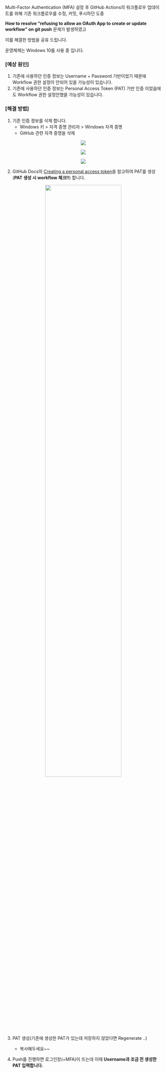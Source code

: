 Multi-Factor Authentication (MFA) 설정 후 GitHub Actions의 워크플로우 업데이트를 위해 기존 워크플로우를 수정, 커밋, 푸시하던 도중

**How to resolve “refusing to allow an OAuth App to create or update workflow” on git push** 문제가 발생하였고

이를 해결한 방법을 공유 드립니다.

운영체제는 Windows 10를 사용 중 입니다.

### [예상 원인]
1. 기존에 사용하던 인증 정보는 Username + Password 기반이었기 때문에 Workflow 권한 설정이 안되어 있을 가능성이 있습니다.
2. 기존에 사용하던 인증 정보는 Personal Access Token (PAT) 기반 인증 이었음에도 Workflow 권한 설정안했을 가능성이 있습니다.

### [해결 방법]
1. 기존 인증 정보를 삭제 합니다.
   - Windows 키 > 자격 증명 관리자 > Windows 자격 증명
   - GitHub 관련 자격 증명을 삭제
<p align="center">
  <img src="https://user-images.githubusercontent.com/7975459/108473380-4d90d200-72d1-11eb-96c0-4b58f51fbaf4.png">
</p>
<p align="center">
  <img src="https://user-images.githubusercontent.com/7975459/108473401-541f4980-72d1-11eb-9b10-c9e74b99a032.png">
</p>
<p align="center">
  <img src="https://user-images.githubusercontent.com/7975459/108473437-5da8b180-72d1-11eb-9b1c-391929443a7d.png">
</p>

2. GitHub Docs의 [Creating a personal access token](https://docs.github.com/en/github/authenticating-to-github/creating-a-personal-access-token)을 참고하여 PAT를 생성(**PAT 생성 시 workflow 체크!!**) 합니다.
<p align="center">
  <img src="https://user-images.githubusercontent.com/7975459/108457980-fd0c7b00-72b6-11eb-952f-fdf5c53e37b5.png" width="70%" height="70%" >
</p>

3. PAT 생성(기존에 생성한 PAT가 있는데 저장하지 않았다면 Regenerate ..)
   - 복사해두세요~~

4. Push를 진행하면 로그인창(+MFA)이 뜨는데 이때 **Username과 조금 전 생성한 PAT 입력합니다.**